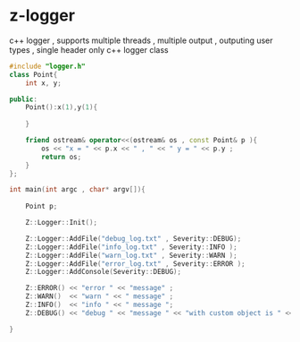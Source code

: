 # z-logger
c++ logger , supports multiple threads ,  multiple output , outputing user types , single header only c++ logger class  

```cpp
#include "logger.h"
class Point{
    int x, y;

public:
    Point():x(1),y(1){
        
    }

    friend ostream& operator<<(ostream& os , const Point& p ){
        os << "x = " << p.x << " , " << " y = " << p.y ;
        return os;
    }
};

int main(int argc , char* argv[]){
	
	Point p;

	Z::Logger::Init();

	Z::Logger::AddFile("debug_log.txt" , Severity::DEBUG);
	Z::Logger::AddFile("info_log.txt" , Severity::INFO );
	Z::Logger::AddFile("warn_log.txt" , Severity::WARN );
	Z::Logger::AddFile("error_log.txt" , Severity::ERROR );
	Z::Logger::AddConsole(Severity::DEBUG);

	Z::ERROR() << "error " << "message" ; 
	Z::WARN()  << "warn " << " message" ;
	Z::INFO()  << "info " << " message ";
	Z::DEBUG() << "debug " << "message " << "with custom object is " << p ;

}
```
